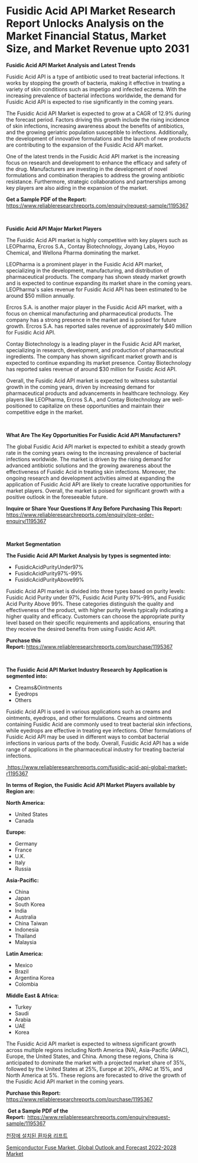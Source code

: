<p><h1>Fusidic Acid API Market Research Report Unlocks Analysis on the Market Financial Status, Market Size, and Market Revenue upto 2031</h1></p><p><strong>Fusidic Acid API Market Analysis and Latest Trends</strong></p>
<p><p>Fusidic Acid API is a type of antibiotic used to treat bacterial infections. It works by stopping the growth of bacteria, making it effective in treating a variety of skin conditions such as impetigo and infected eczema. With the increasing prevalence of bacterial infections worldwide, the demand for Fusidic Acid API is expected to rise significantly in the coming years.</p><p>The Fusidic Acid API Market is expected to grow at a CAGR of 12.9% during the forecast period. Factors driving this growth include the rising incidence of skin infections, increasing awareness about the benefits of antibiotics, and the growing geriatric population susceptible to infections. Additionally, the development of innovative formulations and the launch of new products are contributing to the expansion of the Fusidic Acid API market.</p><p>One of the latest trends in the Fusidic Acid API market is the increasing focus on research and development to enhance the efficacy and safety of the drug. Manufacturers are investing in the development of novel formulations and combination therapies to address the growing antibiotic resistance. Furthermore, strategic collaborations and partnerships among key players are also aiding in the expansion of the market.</p></p>
<p><strong>Get a Sample PDF of the Report:&nbsp;</strong> <a href="https://www.reliableresearchreports.com/enquiry/request-sample/1195367">https://www.reliableresearchreports.com/enquiry/request-sample/1195367</a></p>
<p>&nbsp;</p>
<p><strong>Fusidic Acid API Major Market Players</strong></p>
<p><p>The Fusidic Acid API market is highly competitive with key players such as LEOPharma, Ercros S.A., Contay Biotechnology, Joyang Labs, Hoyoo Chemical, and Wellona Pharma dominating the market. </p><p>LEOPharma is a prominent player in the Fusidic Acid API market, specializing in the development, manufacturing, and distribution of pharmaceutical products. The company has shown steady market growth and is expected to continue expanding its market share in the coming years. LEOPharma's sales revenue for Fusidic Acid API has been estimated to be around $50 million annually.</p><p>Ercros S.A. is another major player in the Fusidic Acid API market, with a focus on chemical manufacturing and pharmaceutical products. The company has a strong presence in the market and is poised for future growth. Ercros S.A. has reported sales revenue of approximately $40 million for Fusidic Acid API.</p><p>Contay Biotechnology is a leading player in the Fusidic Acid API market, specializing in research, development, and production of pharmaceutical ingredients. The company has shown significant market growth and is expected to continue expanding its market presence. Contay Biotechnology has reported sales revenue of around $30 million for Fusidic Acid API.</p><p>Overall, the Fusidic Acid API market is expected to witness substantial growth in the coming years, driven by increasing demand for pharmaceutical products and advancements in healthcare technology. Key players like LEOPharma, Ercros S.A., and Contay Biotechnology are well-positioned to capitalize on these opportunities and maintain their competitive edge in the market.</p></p>
<p>&nbsp;</p>
<p><strong>What Are The Key Opportunities For Fusidic Acid API Manufacturers?</strong></p>
<p><p>The global Fusidic Acid API market is expected to exhibit a steady growth rate in the coming years owing to the increasing prevalence of bacterial infections worldwide. The market is driven by the rising demand for advanced antibiotic solutions and the growing awareness about the effectiveness of Fusidic Acid in treating skin infections. Moreover, the ongoing research and development activities aimed at expanding the application of Fusidic Acid API are likely to create lucrative opportunities for market players. Overall, the market is poised for significant growth with a positive outlook in the foreseeable future.</p></p>
<p><strong>Inquire or Share Your Questions If Any Before Purchasing This Report:</strong> <a href="https://www.reliableresearchreports.com/enquiry/pre-order-enquiry/1195367">https://www.reliableresearchreports.com/enquiry/pre-order-enquiry/1195367</a></p>
<p>&nbsp;</p>
<p><strong>Market Segmentation</strong></p>
<p><strong>The Fusidic Acid API Market Analysis by types is segmented into:</strong></p>
<p><ul><li>FusidicAcidPurityUnder97%</li><li>FusidicAcidPurity97%-99%</li><li>FusidicAcidPurityAbove99%</li></ul></p>
<p><p>Fusidic Acid API market is divided into three types based on purity levels: Fusidic Acid Purity under 97%, Fusidic Acid Purity 97%-99%, and Fusidic Acid Purity Above 99%. These categories distinguish the quality and effectiveness of the product, with higher purity levels typically indicating a higher quality and efficacy. Customers can choose the appropriate purity level based on their specific requirements and applications, ensuring that they receive the desired benefits from using Fusidic Acid API.</p></p>
<p><strong>Purchase this Report:&nbsp;</strong><a href="https://www.reliableresearchreports.com/purchase/1195367">https://www.reliableresearchreports.com/purchase/1195367</a></p>
<p>&nbsp;</p>
<p><strong>The Fusidic Acid API Market Industry Research by Application is segmented into:</strong></p>
<p><ul><li>Creams&Ointments</li><li>Eyedrops</li><li>Others</li></ul></p>
<p><p>Fusidic Acid API is used in various applications such as creams and ointments, eyedrops, and other formulations. Creams and ointments containing Fusidic Acid are commonly used to treat bacterial skin infections, while eyedrops are effective in treating eye infections. Other formulations of Fusidic Acid API may be used in different ways to combat bacterial infections in various parts of the body. Overall, Fusidic Acid API has a wide range of applications in the pharmaceutical industry for treating bacterial infections.</p></p>
<p><a href="https://www.reliableresearchreports.com/fusidic-acid-api-global-market-r1195367">&nbsp;https://www.reliableresearchreports.com/fusidic-acid-api-global-market-r1195367</a></p>
<p><strong>In terms of Region, the Fusidic Acid API Market Players available by Region are:</strong></p>
<p>
    <p> <strong> North America: </strong>
        <ul>
            <li>United States</li>
            <li>Canada</li>
        </ul>
        </p> 
    <p> <strong> Europe: </strong>
        <ul>
            <li>Germany</li>
            <li>France</li>
            <li>U.K.</li>
            <li>Italy</li>
            <li>Russia</li>
        </ul>
        </p> 
    <p> <strong> Asia-Pacific: </strong>
        <ul>
            <li>China</li>
            <li>Japan</li>
            <li>South Korea</li>
            <li>India</li>
            <li>Australia</li>
            <li>China Taiwan</li>
            <li>Indonesia</li>
            <li>Thailand</li>
            <li>Malaysia</li>
        </ul>
        </p> 
    <p> <strong> Latin America: </strong>
        <ul>
            <li>Mexico</li>
            <li>Brazil</li>
            <li>Argentina Korea</li>
            <li>Colombia</li>
        </ul>
        </p> 
    <p> <strong> Middle East & Africa: </strong>
        <ul>
            <li>Turkey</li>
            <li>Saudi</li>
            <li>Arabia</li>
            <li>UAE</li>
            <li>Korea</li>
        </ul>
    </p>
    </p>
<p><p>The Fusidic Acid API market is expected to witness significant growth across multiple regions including North America (NA), Asia-Pacific (APAC), Europe, the United States, and China. Among these regions, China is anticipated to dominate the market with a projected market share of 35%, followed by the United States at 25%, Europe at 20%, APAC at 15%, and North America at 5%. These regions are forecasted to drive the growth of the Fusidic Acid API market in the coming years.</p></p>
<p><strong>Purchase this Report: </strong><a href="https://www.reliableresearchreports.com/purchase/1195367">https://www.reliableresearchreports.com/purchase/1195367</a></p>
<p>&nbsp;<strong>Get a Sample PDF of the Report:&nbsp;&nbsp;</strong><a href="https://www.reliableresearchreports.com/enquiry/request-sample/1195367">https://www.reliableresearchreports.com/enquiry/request-sample/1195367</a></p>
<p><strong></strong></p>
<p><p><a href="https://github.com/lzuwsfreyoq70/Market-Research-Report-List-3/blob/main/6196341125949.md">천장에 설치된 환자용 리프트</a></p><p><a href="https://github.com/carolinehamilton5656/Market-Research-Report-List-1/blob/main/semiconductor-fuse-market-global-outlook-and-forecast-2022-2028-market.md">Semiconductor Fuse Market, Global Outlook and Forecast 2022-2028 Market</a></p></p>